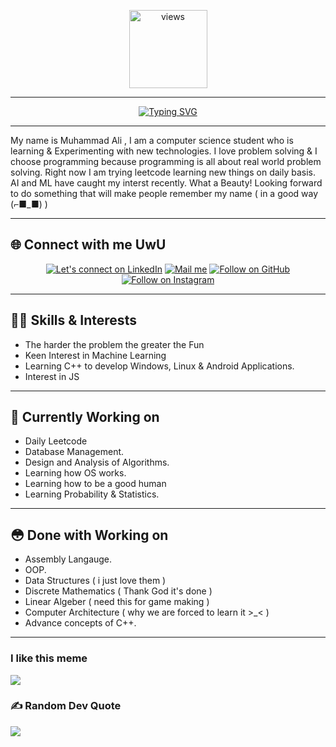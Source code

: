 <p align="middle">
<a href="https://github.com/cursedspiderboi"><img alt="views" title="Github views" src="https://komarev.com/ghpvc/?username=cursedspiderboi&style=flat-circle" width="125"/></a>

---

<p align="middle">
<a href="https://git.io/typing-svg"><img src="https://readme-typing-svg.demolab.com?font=Roboto&size=45&pause=1000&color=FFFFFF&background=21261d&center=true&vCenter=true&width=500&lines=Hey+there%2C+I+am+Ali" alt="Typing SVG" /></a>

---
My name is Muhammad Ali , I am a computer science student who is learning & Experimenting with new technologies. I love problem solving & I choose programming because programming is all about real world problem solving. Right now I am trying leetcode learning new things on daily basis. AI and ML have caught my interst recently. What a Beauty! Looking forward to do something that will make people remember my name ( in a good way (⌐■_■) )


---

 <p>
      <h2 align="middl">🌐 Connect with me UwU</h2>
<p align="middle">
  <a href="https://www.linkedin.com/in/cursedspiderboi"><img title="Let's connect on LinkedIn" src="https://img.shields.io/badge/LinkedIn-0077B5?style=for-the-badge&logo=linkedin&logoColor=white"/></a>
  <!-- <a href="https://twitter.com/"><img title="Let's connect on Twitter" src="https://img.shields.io/badge/Twitter-1DA1F2?style=for-the-badge&logo=twitter&logoColor=white"/></a> -->
  <a href="mailto:lame.hero.no.1@gmail.com"><img title="Mail me" src="https://img.shields.io/badge/Gmail-D14836?style=for-the-badge&logo=gmail&logoColor=white"/></a>
  <a href="https://github.com/CursedSpiderBoi"><img title="Follow on GitHub" src="https://img.shields.io/badge/GitHub-100000?style=for-the-badge&logo=github&logoColor=white"/></a>
  <a href="https://www.instagram.com/art_lancers/"><img title="Follow on Instagram" src="https://img.shields.io/badge/Instagram-E4405F?style=for-the-badge&logo=instagram&logoColor=white"/></a>
</p>

---

## 👨‍💻 Skills & Interests

- The harder the problem the greater the Fun
- Keen Interest in Machine Learning
- Learning C++ to develop Windows, Linux & Android Applications.
- Interest in JS

---

## 🤤 Currently Working on

- Daily Leetcode
- Database Management.
- Design and Analysis of Algorithms.
- Learning how OS works.
- Learning how to be a good human
- Learning Probability & Statistics.

---
## 😳 Done with Working on

- Assembly Langauge.
- OOP.
- Data Structures ( i just love them )
- Discrete Mathematics ( Thank God it's done )
- Linear Algeber ( need this for game making )
- Computer Architecture ( why we are forced to learn it >_< )
- Advance concepts of C++.

---


### I like this meme
![](https://www.kidscodecs.com/wp-content/uploads/2020/02/History_TS_ProgrammingMemes_image6.png)

### ✍️ Random Dev Quote
![](https://quotes-github-readme.vercel.app/api?type=horizontal&theme=radical)
